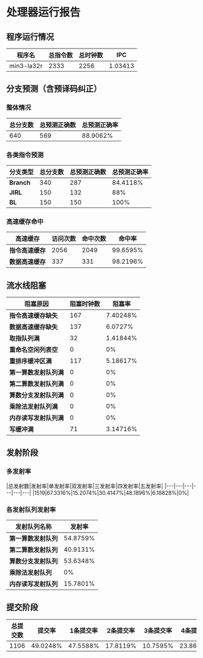 # 处理器运行报告
## 程序运行情况
|程序名|总指令数|总时钟数|IPC|
|---|---|---|---|
|min3-la32r|2333|2256|1.03413|

## 分支预测（含预译码纠正）
### 整体情况
|总分支数|总预测正确数|总预测正确率|
|---|---|---|
|640|569|88.9062%|

### 各类指令预测
|分支类型|总分支数|总预测正确数|总预测正确率|
|---|---|---|---|
|**Branch**| 340 | 287 | 84.4118%|
|**JIRL**| 150 | 132 | 88%|
|**BL**| 150 | 150 | 100%|

### 高速缓存命中
|高速缓存|访问次数|命中次数|命中率|
|---|---|---|---|
|**指令高速缓存**| 2056 | 2049 | 99.6595%|
|**数据高速缓存**| 337 | 331 | 98.2196%|
## 流水线阻塞
|阻塞原因|阻塞时钟数|阻塞率|
|---|---|---|
|**指令高速缓存缺失**| 167 | 7.40248%|
|**数据高速缓存缺失**| 137 | 6.0727%|
|**取指队列满**| 32 | 1.41844%|
|**重命名空闲列表空**|0 | 0%|
|**重排序缓冲区满**|117 | 5.18617%|
|**第一算数发射队列满**|0 | 0%|
|**第二算数发射队列满**|0 | 0%|
|**算数分支发射队列满**|0 | 0%|
|**乘除法发射队列满**|0 | 0%|
|**内存读写发射队列满**|0 | 0%|
|**写缓冲满**|71 | 3.14716%|

## 发射阶段
### 多发射率
|总发射数|发射率|单发射率|双发射率|三发射率|四发射率|五发射率|
|---|---|---|---|---|---|
|1519|67.3316%|15.2074%|30.4147%|48.1896%|6.18828%|0%|

### 各发射队列发射率
|发射队列名称|发射率|
|---|---|
|**第一算数发射队列**|54.8759%|
|**第二算数发射队列**|40.9131%|
|**算数分支发射队列**|53.6348%|
|**乘除法发射队列**|0%|
|**内存读写发射队列**|15.7801%|

## 提交阶段
|总提交数|提交率|1条提交率|2条提交率|3条提交率|4条提交率|
|---|---|---|---|---|---|
|1106|49.0248%|47.5588%|17.8119%|10.7595%|23.8698%|
